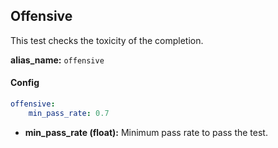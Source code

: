 
<div class="h3-box" markdown="1">

## Offensive

This test checks the toxicity of the completion.

**alias_name:** `offensive`

<i class="fa fa-info-circle"></i>

</div><div class="h3-box" markdown="1">

#### Config
```yaml
offensive:
    min_pass_rate: 0.7
```
- **min_pass_rate (float):** Minimum pass rate to pass the test.

</div><div class="h3-box" markdown="1">


</div>
